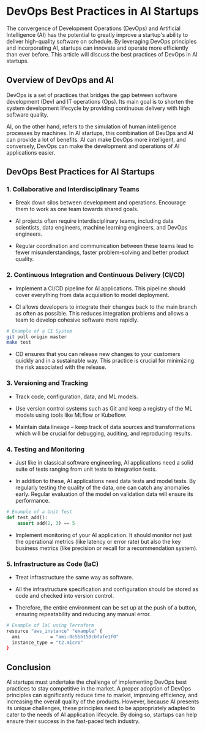 ---
---
# DevOps Best Practices in AI Startups

The convergence of Development Operations (DevOps) and Artificial Intelligence (AI) has the potential to greatly improve a startup's ability to deliver high-quality software on schedule. By leveraging DevOps principles and incorporating AI, startups can innovate and operate more efficiently than ever before. This article will discuss the best practices of DevOps in AI startups.

## Overview of DevOps and AI

DevOps is a set of practices that bridges the gap between software development (Dev) and IT operations (Ops). Its main goal is to shorten the system development lifecycle by providing continuous delivery with high software quality.

AI, on the other hand, refers to the simulation of human intelligence processes by machines. In AI startups, this combination of DevOps and AI can provide a lot of benefits. AI can make DevOps more intelligent, and conversely, DevOps can make the development and operations of AI applications easier.

## DevOps Best Practices for AI Startups

### 1. Collaborative and Interdisciplinary Teams

- Break down silos between development and operations. Encourage them to work as one team towards shared goals.

- AI projects often require interdisciplinary teams, including data scientists, data engineers, machine learning engineers, and DevOps engineers.

- Regular coordination and communication between these teams lead to fewer misunderstandings, faster problem-solving and better product quality.

### 2. Continuous Integration and Continuous Delivery (CI/CD)

- Implement a CI/CD pipeline for AI applications. This pipeline should cover everything from data acquisition to model deployment.

- CI allows developers to integrate their changes back to the main branch as often as possible. This reduces integration problems and allows a team to develop cohesive software more rapidly.

```bash
# Example of a CI System 
git pull origin master
make test
```

- CD ensures that you can release new changes to your customers quickly and in a sustainable way. This practice is crucial for minimizing the risk associated with the release.

### 3. Versioning and Tracking

- Track code, configuration, data, and ML models. 

- Use version control systems such as Git and keep a registry of the ML models using tools like MLflow or Kubeflow.

- Maintain data lineage – keep track of data sources and transformations which will be crucial for debugging, auditing, and reproducing results.

### 4. Testing and Monitoring

- Just like in classical software engineering, AI applications need a solid suite of tests ranging from unit tests to integration tests.

- In addition to these, AI applications need data tests and model tests. By regularly testing the quality of the data, one can catch any anomalies early. Regular evaluation of the model on validation data will ensure its performance.

```python
# Example of a Unit Test
def test_add():
    assert add(2, 3) == 5
```

- Implement monitoring of your AI application. It should monitor not just the operational metrics (like latency or error rate) but also the key business metrics (like precision or recall for a recommendation system).

### 5. Infrastructure as Code (IaC)

- Treat infrastructure the same way as software. 

- All the infrastructure specification and configuration should be stored as code and checked into version control. 

- Therefore, the entire environment can be set up at the push of a button, ensuring repeatability and reducing any manual error.

```bash
# Example of IaC using Terraform
resource "aws_instance" "example" {
  ami           = "ami-0c55b159cbfafe1f0"
  instance_type = "t2.micro"
}
```

## Conclusion

AI startups must undertake the challenge of implementing DevOps best practices to stay competitive in the market. A proper adoption of DevOps principles can significantly reduce time to market, improving efficiency, and increasing the overall quality of the products. However, because AI presents its unique challenges, these principles need to be appropriately adapted to cater to the needs of AI application lifecycle. By doing so, startups can help ensure their success in the fast-paced tech industry.